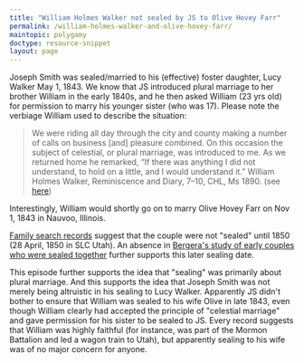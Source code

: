 ```yaml
---
title: "William Holmes Walker not sealed by JS to Olive Hovey Farr"
permalink: /william-holmes-walker-and-olive-hovey-farr/
maintopic: polygamy
doctype: resource-snippet
layout: page
---
```


Joseph Smith was sealed/married to his (effective) foster daughter, Lucy Walker May 1, 1843.  We know that JS introduced plural marriage to her brother William in the early 1840s, and he then asked William (23 yrs old) for permission to marry his younger sister (who was 17).  Please note the verbiage William used to describe the situation:

> We were riding all day through the city and county making a number of calls on business [and] pleasure combined. On this occasion the subject of celestial, or plural marriage, was introduced to me. As we returned home he remarked, “If there was anything I did not understand, to hold on a little, and I would understand it.”  William Holmes Walker, Reminiscence and Diary, 7–10, CHL, Ms 1890. (see [here](http://josephsmithspolygamy.org/plural-wives-overview/lucy-walker/))

Interestingly, William would shortly go on to marry Olive Hovey Farr on Nov 1, 1843 in Nauvoo, Illinois.

[Family search records](https://www.familysearch.org/ark:/61903/2:3:MM42-SY4) suggest that the couple were not "sealed" until 1850 (28 April, 1850 in SLC Utah).  An absence in [Bergera's study of early couples who were sealed together](https://www.dialoguejournal.com/wp-content/uploads/sbi/articles/Dialogue_V35N03_49.pdf) further supports this later sealing date.

This episode further supports the idea that "sealing" was primarily about plural marriage.  And this supports the idea that Joseph Smith was not merely being altruistic in his sealing to Lucy Walker.  Apparently JS didn't bother to ensure that William was sealed to his wife Olive in late 1843, even though William clearly had accepted the principle of "celestial marriage" and gave permission for his sister to be sealed to JS.  Every record suggests that William was highly faithful (for instance, was part of the Mormon Battalion and led a wagon train to Utah), but apparently sealing to his wife was of no major concern for anyone.
